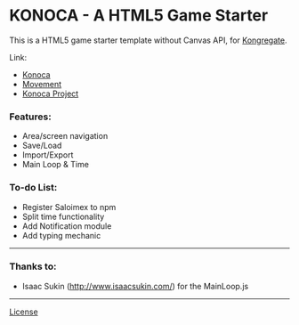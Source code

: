# KONOCA - A HTML5 Game Starter

This is a HTML5 game starter template without Canvas API,
for [Kongregate](https://kongregate.com).

Link: 
- [Konoca](https://farishan.github.io/konoca)
- [Movement](https://farishan.github.io/movement)
- [Konoca Project](https://github.com/users/farishan/projects/3)

### Features:
- Area/screen navigation
- Save/Load
- Import/Export
- Main Loop & Time

### To-do List:
- Register Saloimex to npm
- Split time functionality
- Add Notification module
- Add typing mechanic

---

### Thanks to:
- Isaac Sukin (http://www.isaacsukin.com/) for the MainLoop.js

---

[License](/LICENSE)
